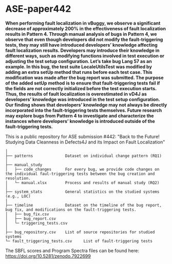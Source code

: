 # ASE-paper442
**When performing fault localization in vBuggy, we observe a significant decrease of approximately 200% in the effectiveness of fault localization results in Pattern 4. Through manual analysis of bugs in Pattern 4, we observe that even though developers did not modify the fault-triggering tests, they may still have introduced developers’ knowledge affecting fault localization results. Developers may introduce their knowledge in different ways, such as modifying functions involved in test execution or adjusting the test setup configuration. Let’s take bug Lang 57 as an example. In this bug, the test suite LocaleUtilsTest was modified by adding an extra setUp method that runs before each test case. This modification was made after the bug report was submitted. The purpose of the added setUp method is to ensure that fault-triggering tests fail if the fields are not correctly initialized before the test execution starts. Thus, the results of fault localization is overestimated in vD4J as developers’ knowledge was introduced in the test setup configuration. Our finding shows that developers’ knowledge may not always be directly incorporated into the fault-triggering tests themselves. Future research may explore bugs from Pattern 4 to investigate and characterize the instances where developers’ knowledge is introduced outside of the fault-triggering tests.**

This is a public repository for ASE submission #442: "Back to the Future! Studying Data Cleanness in Defects4J and its Impact on Fault Localization"

```
│
├── patterns              Dataset on individual change pattern (RQ1)
│  
├── manual_study
│   ├── code_changes      For every bug, we provide code changes on the individual faul-triggering tests between the bug creation and resolution.
│   └─ manual.xlsx        Process and results of manual study (RQ2)
│  
├── system_stats          General statistics on the studied systems (e.g., LOC)
│  
├── timeline              Dataset on the timeline of the bug report, bug fix, and modifications on the fault-triggering tests.
│   ├── bug_fix.csv			  
│   ├── bug_report.csv			
│   └─ triggering_tests.csv 
│ 
├── bug_repository.csv    List of source repositories for studied systems
└─ fault_triggering_tests.csv     List of fault-triggering tests
```
The SBFL scores and Program Spectra files can be found here: https://doi.org/10.5281/zenodo.7922699
